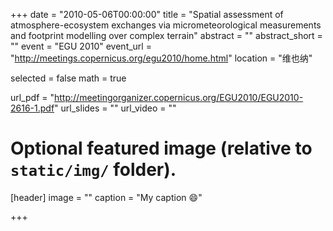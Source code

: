 +++
date = "2010-05-06T00:00:00"
title = "Spatial assessment of atmosphere-ecosystem exchanges via micrometeorological measurements and footprint modelling over complex terrain"
abstract = ""
abstract_short = ""
event = "EGU 2010"
event_url = "http://meetings.copernicus.org/egu2010/home.html"
location = "维也纳"

selected = false
math = true

url_pdf = "http://meetingorganizer.copernicus.org/EGU2010/EGU2010-2616-1.pdf"
url_slides = ""
url_video = ""

# Optional featured image (relative to `static/img/` folder).
[header]
image = ""
caption = "My caption :smile:"

+++
